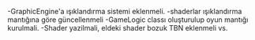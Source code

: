 -GraphicEngine'a ışıklandırma sistemi eklenmeli.
-shaderlar ışıklandırma mantığına göre güncellenmeli
-GameLogic classı oluşturulup oyun mantığı kurulmali.
-Shader yazilmali, eldeki shader bozuk TBN eklenmeli vs.
